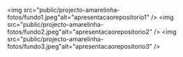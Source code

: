<img src="public/projecto-amarelinha-fotos/fundo1.jpeg"alt="apresentacaorepositorio1" />
<img src="public/projecto-amarelinha-fotos/fundo2.jpeg"alt="apresentacaorepositorio2" />
<img src="public/projecto-amarelinha-fotos/fundo3.jpeg"alt="apresentacaorepositorio3" />
